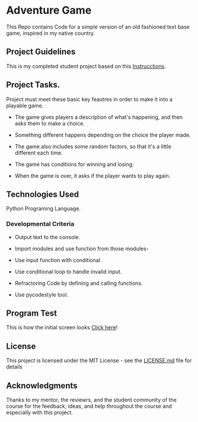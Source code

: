 # Adventure Game

This Repo contains Code for a  simple version of an old fashioned text base game, inspired in my native country.


## Project Guidelines

This is my completed student project based on this [Instrucctions](https://review.udacity.com/#!/rubrics/2465/view).


## Project Tasks. 

Project must meet these basic key feautres in order to make it into a playable game.

  + The game gives players a description of what's happening, and then asks them to make a choice.
  
  + Something different happens depending on the choice the player made.
  
  + The game also includes some random factors, so that it's a little different each time.
  
  + The game has conditions for winning and losing.
  
  + When the game is over, it asks if the player wants to play again. 
  
 
## Technologies Used

  Python Programing Language.
  
  
### Developmental Criteria

  + Output text to the console.

  + Import modules and use function from those modules-

  + Use input function with conditional.
  
  + Use conditional loop to handle invalid input.
  
  + Refractoring Code by defining and calling functions.
  
  + Use pycodestyle tool.

  
  
## Program Test

This is how the initial screen looks [Click here](https://github.com/HappyPillUSA/textGame/blob/master/initial.png)!

## License

This project is licensed under the MIT License - see the [LICENSE.md](LICENSE.md) file for details


## Acknowledgments

Thanks to my mentor, the reviewrs, and the student community of the course for the feedback, ideas, and help throughout the course and especially with this project.

